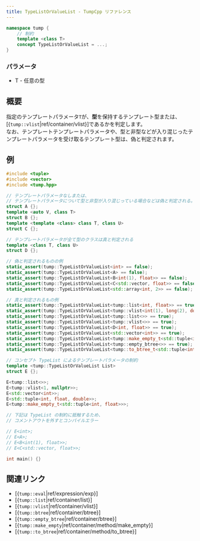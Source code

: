 ```yaml
---
title: TypeListOrValueList - TumpCpp リファレンス
---
```


```cpp
namespace tump {
    // 制約
    template <class T>
    concept TypeListOrValueList = ...;
}
```

### パラメータ

- T - 任意の型

## 概要

指定のテンプレートパラメータ`T`が、**型**を保持するテンプレート型または、[{`tump::vlist`|ref/container/vlist}]であるかを判定します。  
なお、テンプレートテンプレートパラメータや、型と非型などが入り混じったテンプレートパラメータを受け取るテンプレート型は、偽と判定されます。

## 例

```cpp
#include <tuple>
#include <vector>
#include <tump.hpp>

// テンプレートパラメータなしまたは、
// テンプレートパラメータについて型と非型が入り混じっている場合などは偽と判定される。
struct A {};
template <auto V, class T>
struct B {};
template <template <class> class T, class U>
struct C {};

// テンプレートパラメータが全て型のクラスは真と判定される
template <class T, class U>
struct D {};

// 偽と判定されるものの例
static_assert(tump::TypeListOrValueList<int> == false);
static_assert(tump::TypeListOrValueList<A> == false);
static_assert(tump::TypeListOrValueList<B<int(1), float>> == false);
static_assert(tump::TypeListOrValueList<C<std::vector, float>> == false);
static_assert(tump::TypeListOrValueList<std::array<int, 2>> == false);

// 真と判定されるもの例
static_assert(tump::TypeListOrValueList<tump::list<int, float>> == true);
static_assert(tump::TypeListOrValueList<tump::vlist<int(1), long(2), double(3)>> == true);
static_assert(tump::TypeListOrValueList<tump::list<>> == true);
static_assert(tump::TypeListOrValueList<tump::vlist<>> == true);
static_assert(tump::TypeListOrValueList<D<int, float>> == true);
static_assert(tump::TypeListOrValueList<std::vector<int>> == true);
static_assert(tump::TypeListOrValueList<tump::make_empty_t<std::tuple<int, float>>> == true);
static_assert(tump::TypeListOrValueList<tump::empty_btree<>> == true);
static_assert(tump::TypeListOrValueList<tump::to_btree_t<std::tuple<int, float>>> == true);

// コンセプト TypeList によるテンプレートパラメータの制約
template <tump::TypeListOrValueList List>
struct E {};

E<tump::list<>>;
E<tump::vlist<1, nullptr>>;
E<std::vector<int>>;
E<std::tuple<int, float, double>>;
E<tump::make_empty_t<std::tuple<int, float>>>;

// 下記は TypeList の制約に抵触するため、
// コメントアウトを外すとコンパイルエラー

// E<int>;
// E<A>;
// E<B<int(1), float>>;
// E<C<std::vector, float>>;

int main() {}
```

## 関連リンク

- [{`tump::eval`|ref/expression/exp}]
- [{`tump::list`|ref/container/list}]
- [{`tump::vlist`|ref/container/vlist}]
- [{`tump::btree`|ref/container/btree}]
- [{`tump::empty_btree`|ref/container/btree}]
- [{`tump::make_empty`|ref/container/method/make_empty}]
- [{`tump::to_btree`|ref/container/method/to_btree}]
